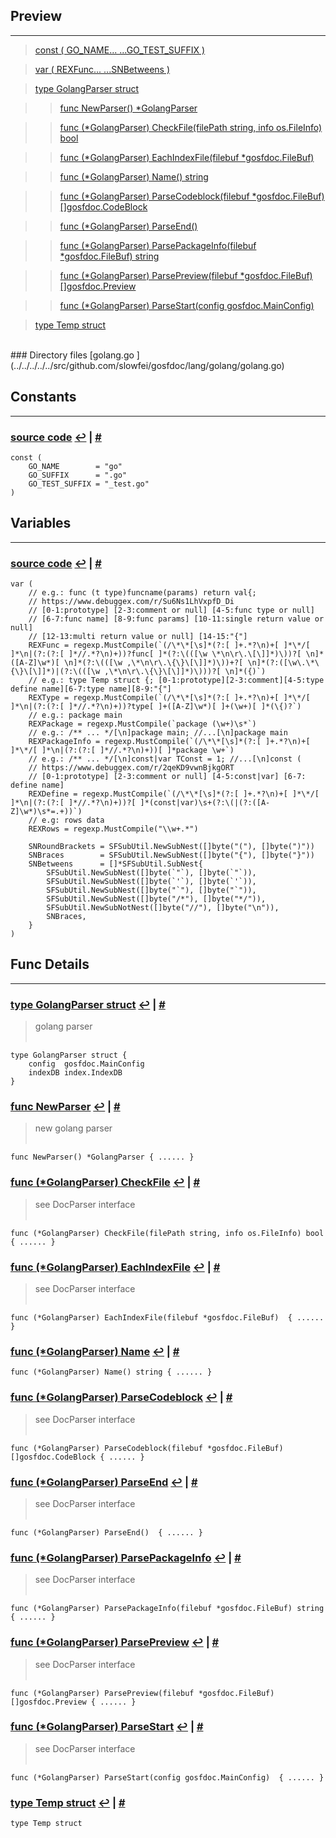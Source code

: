 
## Preview
------

> [const ( GO_NAME... ...GO_TEST_SUFFIX )](#f_const___GO_NAME---_---GO_TEST_SUFFIX__)<a name="p_const___GO_NAME---_---GO_TEST_SUFFIX__"><a/>

> [var ( REXFunc... ...SNBetweens )](#f_var___REXFunc---_---SNBetweens__)<a name="p_var___REXFunc---_---SNBetweens__"><a/>

> [type GolangParser struct](#f_type_GolangParser_struct)<a name="p_type_GolangParser_struct"><a/>

>> [func NewParser() \*GolangParser](#f_func_NewParser___+GolangParser)<a name="p_func_NewParser___+GolangParser"><a/>

>> [func (\*GolangParser) CheckFile(filePath string, info os.FileInfo) bool](#f_func__+GolangParser__CheckFile_filePath_string_info_os-FileInfo__bool)<a name="p_func__+GolangParser__CheckFile_filePath_string_info_os-FileInfo__bool"><a/>

>> [func (\*GolangParser) EachIndexFile(filebuf \*gosfdoc.FileBuf) ](#f_func__+GolangParser__EachIndexFile_filebuf_+gosfdoc-FileBuf__)<a name="p_func__+GolangParser__EachIndexFile_filebuf_+gosfdoc-FileBuf__"><a/>

>> [func (\*GolangParser) Name() string](#f_func__+GolangParser__Name___string)<a name="p_func__+GolangParser__Name___string"><a/>

>> [func (\*GolangParser) ParseCodeblock(filebuf \*gosfdoc.FileBuf) []gosfdoc.CodeBlock](#f_func__+GolangParser__ParseCodeblock_filebuf_+gosfdoc-FileBuf____gosfdoc-CodeBlock)<a name="p_func__+GolangParser__ParseCodeblock_filebuf_+gosfdoc-FileBuf____gosfdoc-CodeBlock"><a/>

>> [func (\*GolangParser) ParseEnd() ](#f_func__+GolangParser__ParseEnd___)<a name="p_func__+GolangParser__ParseEnd___"><a/>

>> [func (\*GolangParser) ParsePackageInfo(filebuf \*gosfdoc.FileBuf) string](#f_func__+GolangParser__ParsePackageInfo_filebuf_+gosfdoc-FileBuf__string)<a name="p_func__+GolangParser__ParsePackageInfo_filebuf_+gosfdoc-FileBuf__string"><a/>

>> [func (\*GolangParser) ParsePreview(filebuf \*gosfdoc.FileBuf) []gosfdoc.Preview](#f_func__+GolangParser__ParsePreview_filebuf_+gosfdoc-FileBuf____gosfdoc-Preview)<a name="p_func__+GolangParser__ParsePreview_filebuf_+gosfdoc-FileBuf____gosfdoc-Preview"><a/>

>> [func (\*GolangParser) ParseStart(config gosfdoc.MainConfig) ](#f_func__+GolangParser__ParseStart_config_gosfdoc-MainConfig__)<a name="p_func__+GolangParser__ParseStart_config_gosfdoc-MainConfig__"><a/>

> [type Temp struct](#f_type_Temp_struct)<a name="p_type_Temp_struct"><a/>

<br/>
### Directory files
[golang.go ](../../../../../src/github.com/slowfei/gosfdoc/lang/golang/golang.go)

## Constants
------
### [source code](../../../../../src/github.com/slowfei/gosfdoc/lang/golang/golang.go#L26-L30) <a name="f_const___GO_NAME---_---GO_TEST_SUFFIX__"><a/> [↩](#p_const___GO_NAME---_---GO_TEST_SUFFIX__) | [#](#f_const___GO_NAME---_---GO_TEST_SUFFIX__)

<pre><code class='go custom'>const (
	GO_NAME        = "go"
	GO_SUFFIX      = ".go"
	GO_TEST_SUFFIX = "_test.go"
)</code></pre>


## Variables
------
### [source code](../../../../../src/github.com/slowfei/gosfdoc/lang/golang/golang.go#L32-L62) <a name="f_var___REXFunc---_---SNBetweens__"><a/> [↩](#p_var___REXFunc---_---SNBetweens__) | [#](#f_var___REXFunc---_---SNBetweens__)

<pre><code class='go custom'>var (
	// e.g.: func (t type)funcname(params) return val{;
	// https://www.debuggex.com/r/Su6Ns1LhVxpfD_Di
	// [0-1:prototype] [2-3:comment or null] [4-5:func type or null]
	// [6-7:func name] [8-9:func params] [10-11:single return value or null]
	// [12-13:multi return value or null] [14-15:"{"]
	REXFunc = regexp.MustCompile(`(/\*\*[\s]*(?:[ ]+.*?\n)+[ ]*\*/[ ]*\n|(?:(?:[ ]*//.*?\n)+))?func[ ]*(?:\(([\w \*\n\r\.\[\]]*)\))?[ \n]*([A-Z]\w*)[ \n]*(?:\(([\w ,\*\n\r\.\{\}\[\]]*)\))+?[ \n]*(?:([\w\.\*\{\}\[\]]*)|(?:\(([\w ,\*\n\r\.\{\}\[\]]*)\)))?[ \n]*({)`)
	// e.g.: type Temp struct {; [0-1:prototype][2-3:comment][4-5:type define name][6-7:type name][8-9:"{"]
	REXType = regexp.MustCompile(`(/\*\*[\s]*(?:[ ]+.*?\n)+[ ]*\*/[ ]*\n|(?:(?:[ ]*//.*?\n)+))?type[ ]+([A-Z]\w*)[ ]+(\w+)[ ]*(\{)?`)
	// e.g.: package main
	REXPackage = regexp.MustCompile(`package (\w+)\s*`)
	// e.g.: /** ... */[\n]package main; //...[\n]package main
	REXPackageInfo = regexp.MustCompile(`(/\*\*[\s]*(?:[ ]+.*?\n)+[ ]*\*/[ ]*\n|(?:(?:[ ]*//.*?\n)+))[ ]*package \w+`)
	// e.g.: /** ... */[\n]const|var TConst = 1; //...[\n]const (
	// https://www.debuggex.com/r/2qeKD9vwnBjkgORT
	// [0-1:prototype] [2-3:comment or null] [4-5:const|var] [6-7: define name]
	REXDefine = regexp.MustCompile(`(/\*\*[\s]*(?:[ ]+.*?\n)+[ ]*\*/[ ]*\n|(?:(?:[ ]*//.*?\n)+))?[ ]*(const|var)\s+(?:\(|(?:([A-Z]\w*)\s*=.+))`)
	// e.g: rows data
	REXRows = regexp.MustCompile("\\w+.*")

	SNRoundBrackets = SFSubUtil.NewSubNest([]byte("("), []byte(")"))
	SNBraces        = SFSubUtil.NewSubNest([]byte("{"), []byte("}"))
	SNBetweens      = []*SFSubUtil.SubNest{
		SFSubUtil.NewSubNest([]byte(`"`), []byte(`"`)),
		SFSubUtil.NewSubNest([]byte(`'`), []byte(`'`)),
		SFSubUtil.NewSubNest([]byte("`"), []byte("`")),
		SFSubUtil.NewSubNest([]byte("/*"), []byte("*/")),
		SFSubUtil.NewSubNotNest([]byte("//"), []byte("\n")),
		SNBraces,
	}
)</code></pre>


## Func Details
------
### [type GolangParser struct](../../../../../src/github.com/slowfei/gosfdoc/lang/golang/golang.go#L138-L141) <a name="f_type_GolangParser_struct"><a/> [↩](#p_type_GolangParser_struct) | [#](#f_type_GolangParser_struct)
> golang parser<br/>
> <br/>


<pre><code class='go custom'>type GolangParser struct {
	config  gosfdoc.MainConfig
	indexDB index.IndexDB
}</code></pre>


### [func NewParser](../../../../../src/github.com/slowfei/gosfdoc/lang/golang/golang.go#L146-L150) <a name="f_func_NewParser___+GolangParser"><a/> [↩](#p_func_NewParser___+GolangParser) | [#](#f_func_NewParser___+GolangParser)
> new golang parser<br/>
> <br/>


<pre><code class='go custom'>func NewParser() *GolangParser { ...... }</code></pre>


### [func (\*GolangParser) CheckFile](../../../../../src/github.com/slowfei/gosfdoc/lang/golang/golang.go#L176-L187) <a name="f_func__+GolangParser__CheckFile_filePath_string_info_os-FileInfo__bool"><a/> [↩](#p_func__+GolangParser__CheckFile_filePath_string_info_os-FileInfo__bool) | [#](#f_func__+GolangParser__CheckFile_filePath_string_info_os-FileInfo__bool)
> see DocParser interface<br/>
> <br/>


<pre><code class='go custom'>func (*GolangParser) CheckFile(filePath string, info os.FileInfo) bool { ...... }</code></pre>


### [func (\*GolangParser) EachIndexFile](../../../../../src/github.com/slowfei/gosfdoc/lang/golang/golang.go#L192-L270) <a name="f_func__+GolangParser__EachIndexFile_filebuf_+gosfdoc-FileBuf__"><a/> [↩](#p_func__+GolangParser__EachIndexFile_filebuf_+gosfdoc-FileBuf__) | [#](#f_func__+GolangParser__EachIndexFile_filebuf_+gosfdoc-FileBuf__)
> see DocParser interface<br/>
> <br/>


<pre><code class='go custom'>func (*GolangParser) EachIndexFile(filebuf *gosfdoc.FileBuf)  { ...... }</code></pre>


### [func (\*GolangParser) Name](../../../../../src/github.com/slowfei/gosfdoc/lang/golang/golang.go#L154-L156) <a name="f_func__+GolangParser__Name___string"><a/> [↩](#p_func__+GolangParser__Name___string) | [#](#f_func__+GolangParser__Name___string)

<pre><code class='go custom'>func (*GolangParser) Name() string { ...... }</code></pre>


### [func (\*GolangParser) ParseCodeblock](../../../../../src/github.com/slowfei/gosfdoc/lang/golang/golang.go#L581-L761) <a name="f_func__+GolangParser__ParseCodeblock_filebuf_+gosfdoc-FileBuf____gosfdoc-CodeBlock"><a/> [↩](#p_func__+GolangParser__ParseCodeblock_filebuf_+gosfdoc-FileBuf____gosfdoc-CodeBlock) | [#](#f_func__+GolangParser__ParseCodeblock_filebuf_+gosfdoc-FileBuf____gosfdoc-CodeBlock)
> see DocParser interface<br/>
> <br/>


<pre><code class='go custom'>func (*GolangParser) ParseCodeblock(filebuf *gosfdoc.FileBuf) []gosfdoc.CodeBlock { ...... }</code></pre>


### [func (\*GolangParser) ParseEnd](../../../../../src/github.com/slowfei/gosfdoc/lang/golang/golang.go#L169-L171) <a name="f_func__+GolangParser__ParseEnd___"><a/> [↩](#p_func__+GolangParser__ParseEnd___) | [#](#f_func__+GolangParser__ParseEnd___)
> see DocParser interface<br/>
> <br/>


<pre><code class='go custom'>func (*GolangParser) ParseEnd()  { ...... }</code></pre>


### [func (\*GolangParser) ParsePackageInfo](../../../../../src/github.com/slowfei/gosfdoc/lang/golang/golang.go#L766-L813) <a name="f_func__+GolangParser__ParsePackageInfo_filebuf_+gosfdoc-FileBuf__string"><a/> [↩](#p_func__+GolangParser__ParsePackageInfo_filebuf_+gosfdoc-FileBuf__string) | [#](#f_func__+GolangParser__ParsePackageInfo_filebuf_+gosfdoc-FileBuf__string)
> see DocParser interface<br/>
> <br/>


<pre><code class='go custom'>func (*GolangParser) ParsePackageInfo(filebuf *gosfdoc.FileBuf) string { ...... }</code></pre>


### [func (\*GolangParser) ParsePreview](../../../../../src/github.com/slowfei/gosfdoc/lang/golang/golang.go#L507-L576) <a name="f_func__+GolangParser__ParsePreview_filebuf_+gosfdoc-FileBuf____gosfdoc-Preview"><a/> [↩](#p_func__+GolangParser__ParsePreview_filebuf_+gosfdoc-FileBuf____gosfdoc-Preview) | [#](#f_func__+GolangParser__ParsePreview_filebuf_+gosfdoc-FileBuf____gosfdoc-Preview)
> see DocParser interface<br/>
> <br/>


<pre><code class='go custom'>func (*GolangParser) ParsePreview(filebuf *gosfdoc.FileBuf) []gosfdoc.Preview { ...... }</code></pre>


### [func (\*GolangParser) ParseStart](../../../../../src/github.com/slowfei/gosfdoc/lang/golang/golang.go#L161-L164) <a name="f_func__+GolangParser__ParseStart_config_gosfdoc-MainConfig__"><a/> [↩](#p_func__+GolangParser__ParseStart_config_gosfdoc-MainConfig__) | [#](#f_func__+GolangParser__ParseStart_config_gosfdoc-MainConfig__)
> see DocParser interface<br/>
> <br/>


<pre><code class='go custom'>func (*GolangParser) ParseStart(config gosfdoc.MainConfig)  { ...... }</code></pre>


### [type Temp struct](../../../../../src/github.com/slowfei/gosfdoc/lang/golang/golang.go#L1053-L1053) <a name="f_type_Temp_struct"><a/> [↩](#p_type_Temp_struct) | [#](#f_type_Temp_struct)

<pre><code class='go custom'>type Temp struct</code></pre>


